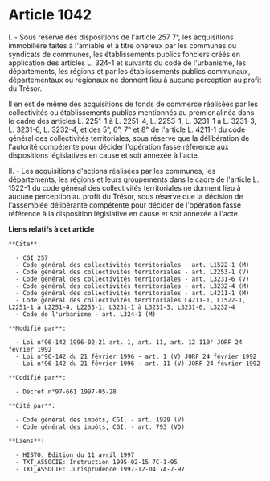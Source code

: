 # Article 1042

I. - Sous réserve des dispositions de l'article 257 7°, les acquisitions immobilière faites à l'amiable et à titre onéreux
par les communes ou syndicats de communes, les établissements publics fonciers créés en application des articles L. 324-1 et
suivants du code de l'urbanisme, les départements, les régions et par les établissements publics communaux, départementaux ou
régionaux ne donnent lieu à aucune perception au profit du Trésor.

Il en est de même des acquisitions de fonds de commerce réalisées par les collectivités ou établissements publics mentionnés
au premier alinéa dans le cadre des articles L. 2251-1 à L. 2251-4, L. 2253-1, L. 3231-1 à L. 3231-3, L. 3231-6, L. 3232-4,
et des 5°, 6°, 7° et 8° de l'article L. 4211-1 du code général des collectivités territoriales, sous réserve que la
délibération de l'autorité compétente pour décider l'opération fasse référence aux dispositions législatives en cause et soit
annexée à l'acte.

II. - Les acquisitions d'actions réalisées par les communes, les départements, les régions et leurs groupements dans le cadre
de l'article L. 1522-1 du code général des collectivités territoriales ne donnent lieu à aucune perception au profit du
Trésor, sous réserve que la décision de l'assemblée délibérante compétente pour décider de l'opération fasse référence à la
disposition législative en cause et soit annexée à l'acte.

**Liens relatifs à cet article**

	**Cite**:

	  - CGI 257
	  - Code général des collectivités territoriales - art. L1522-1 (M)
	  - Code général des collectivités territoriales - art. L2253-1 (V)
	  - Code général des collectivités territoriales - art. L3231-6 (V)
	  - Code général des collectivités territoriales - art. L3232-4 (M)
	  - Code général des collectivités territoriales - art. L4211-1 (M)
	  - Code général des collectivités territoriales L4211-1, L1522-1, L2251-1 à L2251-4, L2253-1, L3231-1 à L3231-3, L3231-6, L3232-4
	  - Code de l'urbanisme - art. L324-1 (M)

	**Modifié par**:

	  - Loi n°96-142 1996-02-21 art. 1, art. 11, art. 12 110° JORF 24 février 1992
	  - Loi n°96-142 du 21 février 1996 - art. 1 (V) JORF 24 février 1992
	  - Loi n°96-142 du 21 février 1996 - art. 11 (V) JORF 24 février 1992

	**Codifié par**:

	  - Décret n°97-661 1997-05-28

	**Cité par**:

	  - Code général des impôts, CGI. - art. 1929 (V)
	  - Code général des impôts, CGI. - art. 793 (VD)

	**Liens**:

	  - HISTO: Edition du 11 avril 1997
	  - TXT_ASSOCIE: Instruction 1995-02-15 7C-1-95
	  - TXT_ASSOCIE: Jurisprudence 1997-12-04 7A-7-97
